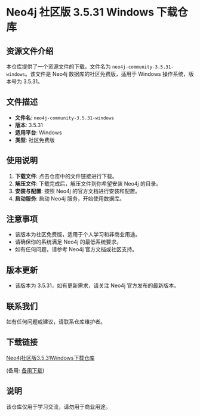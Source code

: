 # Neo4j 社区版 3.5.31 Windows 下载仓库

## 资源文件介绍

本仓库提供了一个资源文件的下载，文件名为 `neo4j-community-3.5.31-windows`。该文件是 Neo4j 数据库的社区免费版，适用于 Windows 操作系统，版本号为 3.5.31。

## 文件描述

- **文件名**: `neo4j-community-3.5.31-windows`
- **版本**: 3.5.31
- **适用平台**: Windows
- **类型**: 社区免费版

## 使用说明

1. **下载文件**: 点击仓库中的文件链接进行下载。
2. **解压文件**: 下载完成后，解压文件到你希望安装 Neo4j 的目录。
3. **安装与配置**: 按照 Neo4j 的官方文档进行安装和配置。
4. **启动服务**: 启动 Neo4j 服务，开始使用数据库。

## 注意事项

- 该版本为社区免费版，适用于个人学习和非商业用途。
- 请确保你的系统满足 Neo4j 的最低系统要求。
- 如有任何问题，请参考 Neo4j 官方文档或社区支持。

## 版本更新

- 该版本为 3.5.31，如有更新需求，请关注 Neo4j 官方发布的最新版本。

## 联系我们

如有任何问题或建议，请联系仓库维护者。

## 下载链接
[Neo4j社区版3.5.31Windows下载仓库](https://pan.quark.cn/s/ddb571697b9f) 

(备用: [备用下载](https://pan.baidu.com/s/12NGmX5lyVhKeyL3nMq8Afw?pwd=1234))

## 说明

该仓库仅用于学习交流，请勿用于商业用途。
